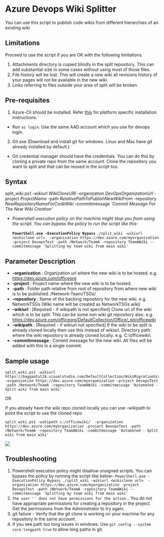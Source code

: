 # Azure Devops Wiki Splitter 

You can use this script to publish code wikis from different hierarchies of an existing wiki

## Limitations

Proceed to use the script if you are OK with the following limitations.

1. Attachments directory is copied blindly in the split repository. This can add substantial size in some cases without using most of those files. 
1. File history will be lost. This will create a new wiki all revisions history of your pages will not be available in the new wiki.
1. Links referring to files outside your area of split will be broken. 


## Pre-requisites 

1. Azure-Cli should be installed. Refer [this](https://docs.microsoft.com/en-us/cli/azure/install-azure-cli?view=azure-cli-latest) for platform specific installation instructions.
- Run `az login`. Use the same AAD account which you use for devops login. 

2. Git.exe (Download and install git for windows. Linux and Mac have git already installed by default.)
- Git credential manager should have the credentials. You can do this by cloning a private repo from the same account. Clone the repository you want to split and that can be reused in the script too. 


## Syntax 

split_wiki.ps1 -wikiurl _WikiCloneURl_  -organization _DevOpsOrganizationUrl_ -project _ProjectName_ -path _RelativePathToPublishNewWikiFrom_ -repository _NewRepositoryNameForCodeWiki_ -commitmessage _'Commit Message For The New Wiki Creation'_

* _Powershell execution policy on the machine might stop you from using the script. You can bypass the policy to run the script like this-_

    **`PowerShell.exe -ExecutionPolicy Bypass`** `./split_wiki -wikiurl <wikiclone url>  -organization https://dev.azure.com/myorganization -project DevopsTest -path /Network/TeamA -repository TeamAWiki --commitmessage 'Splitting my team wiki from main wiki'` 

## Parameter Description

 - **-organization** : Organization url where the new wiki is to be hosted. e.g. https://dev.azure.com/officeorg
 - **-project** : Project name where the new wiki is to be hosted. 
 - **-path** : Folder path relative from root of repository from where new wiki is to be published. /Network-Team/TSGs/
 - **-repository** : Name of the backing repository for the new wiki. e.g. NetworkTSGs (Wiki name will be created as NetworkTSGs.wiki)
 - **-wikiurl** : [Required - if wikipath is not specified] Clone url of the wiki which is to be split. This can be some non wiki git repository also. e.g. https://dev.azure.com/officeorg/DefaultCollection/Office/_git/officewiki
 - **-wikipath** : [Required - if wikiurl not specified] If the wiki to be split is already cloned locally then use this instead of wikiurl. Directory path where the wiki repository is already cloned locally. e.g. C:\officewiki\
 - **-commitmessage** : Commit message for the new wiki. All files will be added with this in a single commit.


## Sample usage

```
split_wiki.ps1 -wikiurl https://baggaatul24.visualstudio.com/DefaultCollection/WikiMigrationScript/_git/abc123  -organization https://dev.azure.com/myorganization -project DevopsTest -path /Network/TeamA -repository TeamAWiki -commitmessage 'Automated - Split wiki from main wiki'
```

OR

If you already have the wiki repo cloned locally you can use -wikipath to point the script to use the cloned repo
```
split_wiki.ps1 -wikipath c:/officewiki/  -organization https://dev.azure.com/myorganization -project DevopsTest -path /Network/TeamA -repository TeamAWiki -commitmessage 'Automated - Split wiki from main wiki'
```

![](WikiMigrationScript.gif)


## Troubleshooting

1. Powershell execution policy might disallow unsigned scripts. You can bypass the policy by running the script like below- 
`PowerShell.exe -ExecutionPolicy Bypass ./split_wiki -wikiurl <wikiclone url>  -organization https://dev.azure.com/myorganization -project DevopsTest -path /Network/TeamA -repository TeamAWiki --commitmessage 'Splitting my team wiki from main wiki'`
1. `The user '' does not have permissions for the action.`. You do not have appropriate permissions for creating a repository in the project. Get the permissions from the Administrator to try again.
1. git failure - Verify that the git clone is working on your machine for any repository in the same account. 
1. If you see path too long issues in windows. Use `git config --system core.longpath true` to allow long paths in git. 
